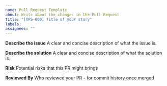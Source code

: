 ```yaml
---
name: Pull Request Template
about: Write about the changes in the Pull Request
title: "[VPS-000] Title of your story"
labels:
assignees: ""
---
```


**Describe the issue**
A clear and concise description of what the issue is.

**Describe the solution**
A clear and concise description of what the solution is.

**Risk**
Potential risks that this PR might brings

**Reviewed By**
Who reviewed your PR - for commit history once merged
